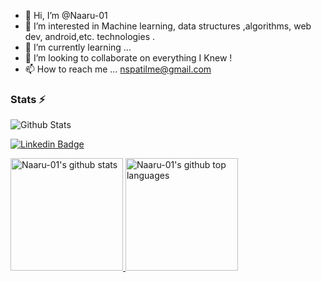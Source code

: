 - 👋 Hi, I’m @Naaru-01 
- 👀 I’m interested in Machine learning, data structures ,algorithms, web dev, android,etc. technologies .
- 🌱 I’m currently learning ...
- 💞️ I’m looking to collaborate on everything I Knew !
- 📫 How to reach me ...  nspatilme@gmail.com

<!---
Naaru-01/Naaru-01 is a ✨ special ✨ repository because its `README.md` (this file) appears on your GitHub profile.
You can click the Preview link to take a look at your changes.
--->


### Stats ⚡️

![Github Stats](https://readmestats.vercel.app/api?username=Naaru-01&show_icons=true&title_color=333&icon_color=333&count_private=true&include_all_commits=true)


[![Linkedin Badge](https://img.shields.io/twitter/url?label=Shivani%20Arbat&logo=Linkedin&style=for-the-badge&url=https%3A%2F%2Fwww.linkedin.com%2Fin%2Fshivaniarbat%2F)](https://www.linkedin.com/in/shivaniarbat/) 
<!--[![Gmail Badge](https://img.shields.io/twitter/url?label=Shivani%20Arbat&logo=GMAIL&style=for-the-badge&url=https%3A%2F%2Fmailto%3Ashivani.arbat%40gmail.com)](shivani.arbat0@gmail.com)
-->
<!--




![Shivani's GitHub stats](https://github-readme-stats.vercel.app/api?username=shivaniarbat&show_icons=true&count_private=true&theme=dracula)
![Shivani's GitHub stats](https://github-readme-stats.vercel.app/api/top-langs/?username=shivaniarbat&theme=dracula&layout=compact)
-->

<a href="https://github.com/shivaniarbat">
  <img height="180em" src="https://github-readme-stats.vercel.app/api?username=Naaru-01&show_icons=true&count_private=true&theme=dracula" alt="Naaru-01's github stats" />
  <img height="180em" src="https://github-readme-stats.vercel.app/api/top-langs/?username=Naaru&theme=dracula&layout=compact" alt="Naaru-01's github top languages" />
</a>
<br/>
